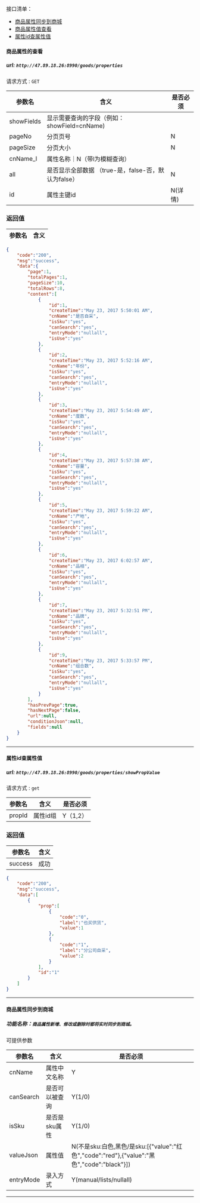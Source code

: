 
接口清单：

- [商品属性同步到商城](#商品属性同步到商城)
- [商品属性值查看](#商品属性值查看)
- [属性id查属性值](#属性id查属性值)


#### 商品属性的查看

##### url: `http://47.89.18.26:8990/goods/properties`
请求方式 : `GET`

参数名    | 含义    | 是否必须
-------|--------|-----
showFields|显示需要查询的字段（例如：showField=cnName)
pageNo|  分页页号 |N
pageSize| 分页大小 |N
cnName_l|属性名称｜N（带l为模糊查询）
all | 是否显示全部数据 （true-是，false-否，默认为false） | N
id|属性主键id|N(详情)
###  返回值

参数名  | 含义
-------------|-------------
```json
{
    "code":"200",
    "msg":"success",
    "data":{
        "page":1,
        "totalPages":1,
        "pageSize":10,
        "totalRows":8,
        "content":[
            {
                "id":1,
                "createTime":"May 23, 2017 5:50:01 AM",
                "cnName":"是否自采",
                "isSku":"yes",
                "canSearch":"yes",
                "entryMode":"nullall",
                "isUse":"yes"
            },
            {
                "id":2,
                "createTime":"May 23, 2017 5:52:16 AM",
                "cnName":"年份",
                "isSku":"yes",
                "canSearch":"yes",
                "entryMode":"nullall",
                "isUse":"yes"
            },
            {
                "id":3,
                "createTime":"May 23, 2017 5:54:49 AM",
                "cnName":"度数",
                "isSku":"yes",
                "canSearch":"yes",
                "entryMode":"nullall",
                "isUse":"yes"
            },
            {
                "id":4,
                "createTime":"May 23, 2017 5:57:38 AM",
                "cnName":"容量",
                "isSku":"yes",
                "canSearch":"yes",
                "entryMode":"nullall",
                "isUse":"yes"
            },
            {
                "id":5,
                "createTime":"May 23, 2017 5:59:22 AM",
                "cnName":"产地",
                "isSku":"yes",
                "canSearch":"yes",
                "entryMode":"nullall",
                "isUse":"yes"
            },
            {
                "id":6,
                "createTime":"May 23, 2017 6:02:57 AM",
                "cnName":"品相",
                "isSku":"yes",
                "canSearch":"yes",
                "entryMode":"nullall",
                "isUse":"yes"
            },
            {
                "id":7,
                "createTime":"May 23, 2017 5:32:51 PM",
                "cnName":"品牌",
                "isSku":"yes",
                "canSearch":"yes",
                "entryMode":"nullall",
                "isUse":"yes"
            },
            {
                "id":9,
                "createTime":"May 23, 2017 5:33:57 PM",
                "cnName":"组合数",
                "isSku":"yes",
                "canSearch":"yes",
                "entryMode":"nullall",
                "isUse":"yes"
            }
        ],
        "hasPrevPage":true,
        "hasNextPage":false,
        "url":null,
        "conditionJson":null,
        "fields":null
    }
}
```
----------------------------------------

#### 属性id查属性值

##### url: `http://47.89.18.26:8990/goods/properties/showPropValue`
请求方式 : `get`

参数名    | 含义    | 是否必须
-------|--------|-----
propId | 属性id组|Y（1,2）

###  返回值

参数名  | 含义
-------------|-------------
success  |成功
```json
{
    "code":"200",
    "msg":"success",
    "data":[
        {
            "prop":[
                {
                    "code":"0",
                    "label":"也买供货",
                    "value":1
                },
                {
                    "code":"1",
                    "label":"分公司自采",
                    "value":2
                }
            ],
            "id":"1"
        }
    ]
}
```
----------------------------------------

#### 商品属性同步到商城
##### 功能名称：`商品属性新增、修改或删除时都将实时同步到商城。`
可提供参数

参数名    | 含义    | 是否必须
-------|--------|-----
cnName |属性中文名称 |Y
canSearch |是否可以被查询 |Y(1/0)
isSku |是否是sku属性 |Y(1/0)
valueJson |属性值 |N(不是sku:白色,黑色/是sku:[{"value":"红色","code":"red"},{"value":"黑色","code":"black"}])
entryMode|录入方式|Y(manual/lists/nullall)
------------------------------
